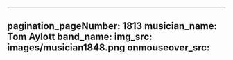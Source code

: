 ------
pagination_pageNumber: 1813
musician_name: Tom Aylott
band_name: 
img_src: images/musician1848.png
onmouseover_src: 
------